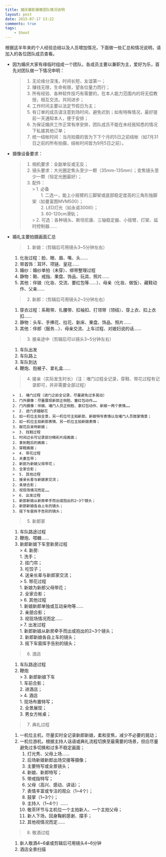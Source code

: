 ```yaml
--- 
title: 婚庆摄影摄像团队情况说明
layout: post
date: 2015-07-17 13:22
comments: true
tags: 
    - Shoot
---
```

根据这半年来的个人经验总结以及人员增加情况，下面做一些汇总和情况说明，请加入的各位团队成员查看。

- 因为婚庆大家有缘临时组成一个团队，各成员主要以兼职为主，爱好为乐，首先对团队做一下情况申明：

	 > 1. 无论缘分深浅，时间长短，友谊第一；
	 > 2. 赚钱无限，生命有限，望各位量力而行；
	 > 3. 所有经验、各种软件技巧有需要的，在本人能力范围内的将无偿教授，相互交流，共同进步；
	 > 4. 工作时间主要以法定节假日为主；
	 > 5. 有订单的成员请注意到场时间，避免迟到；如有特殊情况，最好提前一天通知本人，便于安排；
	 > 6. 为保证婚庆工作正常有序安排，团队成员不能在未经我知悉的情况下私接其他订单；
	 > 7. 统一结帐时间：当月拍摄的皆为下下个月的5日之前结帐（如7月31日之前的所有拍摄，结帐时间皆为9月5日之前）。


- 摄像设备要求：

	>  1. 相机要求：全副单反或无反；
	>  2. 镜头要求：大光圈定焦头至少一颗（35mm-135mm）；变焦镜头至少一颗（恒定光圈最好）；
	>  3. 配件：  
	   > 1. 必备  
　　1. 二选一，能上小摇臂的三脚架或底部稳定度高的三角形独脚架（如曼富图MVM500）；  
　　2. LED灯光（如永诺300III）；  
　　3. 60-120cm滑轨；  
       > 2. 可选：各种镜头、斯坦尼康、三轴稳定器、小摇臂、灯架、延时控制器……


- 婚礼主要拍摄画面汇总

	> 1. 新娘：（剪辑后可用镜头3~5分钟左右）  
   1. 化妆过程：脸、眼、眉、嘴、头……  
   2. 带首饰：耳环、项链、皇冠……  
   3. 婚纱：婚纱单拍（未穿）、绑带整理过程  
   4. 静物：鞋、戒指、果盘、饰品、玩具、照片……  
   5. 其他：伴娘（化妆、交流、要红包等……）、母亲（化妆、做饭）、藏鞋动作、父亲……

	> 2. 新郎：（剪辑后可用镜头2~3分钟左右）
  1. 穿衣过程：系鞋带、扎腰带、扣袖扣、打领带（领结）、穿上衣、扣上衣扣……  
  2. 静物：头车、手捧花、拉花、新床、果盘、饰品、照片……  
  3. 其他：伴郎（服务…）、母亲交流、上车过程、对媳妇说的话……  

    > 3. 接亲途中（剪辑后可以镜头3~5分钟左右）
	1. 车队出发  
	2. 车队路上  
	3. 车队到达  
	4. 鞭炮、抱被子、拿礼盒……  

	> 4. 接亲（实际发生时长）（注：堵门过程全记录，穿鞋、带花过程有记录即可，并非需要全部过程）  
	
	  >  1. 堵门过程（进门之前全记录，尽量避免过多晃动）  
      1. 门外摄像：尽量展现新郎正侧脸、塞红包动作……  
      2. 门内摄像：伴娘、堵门人员正侧脸、拿红包动作、新娘一两个表情……  
      >  2. 进门求婚献花  
      1. 如一机位主拍全景，另一机位可主拍新郎、新娘特写表情以及堵门人员鼓掌情景；  
      2. 如一机位主拍新郎表情、另一机位主拍新娘表情；  
      3. 献花后亲吻新娘；  
      >  3. 找鞋过程  
      1. 时间过长可记录部分精彩片段画面；  
      2. 拿到鞋后的画面；  
      3. 穿鞋画面；  
      >  4. 带花过程  
      1. 夫妻互带；  
      2. 新郎为新娘父母带花；  
      3. 全家合影；  
      >  5. 其他过程  
      1. 接亲长辈与新娘家交流；  
      2. 亲朋合影；  
      3. 视现场情况而定……  
      >  6. 出发过程  
      1. 新郎新娘从新房牵手而出或抱出的2~3个镜头；   
      2. 新郎新娘各自上车的镜头；  
      3. 摇下车窗挥手告别的镜头；   

    > 5. 新郎家  
    1. 车队路途过程  
    2. 鞭炮、喂糖……  
    3. 新郎新娘下车至新房过程  
      >  4. 新房:  
      1. 洗手；  
      2. 挂门帘；  
      3. 吃饺子；  
      4. 送亲长辈与新郎家交流；    
      >  5. 带花过程  
      1. 新娘为新郎父母带花；  
      2. 全家合影；  
      >  6. 其他过程  
      1. 新娘新郎单独或互动亲吻等……    
      2. 亲朋合影；  
      3. 视现场情况而定……  
      >  7. 出发过程  
      1. 新郎新娘从新房牵手而出或抱出的2~3个镜头；  
      2. 新郎新娘各自上车的镜头；   
      3. 摇下车窗挥手告别的镜头；  

    > 6. 酒店
    1. 车队路途过程  
    2. 鞭炮  
      >  3. 新郎新娘下车  
      1. 车前合影；   
      2. 进酒店；  
      >  4. 酒店  
      1. 现场布置特写；  
      2. 全景展现；  
      3. 男女方帐桌；  

    > 7. 典礼过程
	1. 一机位主机，尽量实时全记录新郎新娘，柔和变焦，减少不必要的晃动；  
	2. 一机位游机，根据主持人话语或典礼流程切换至最需要的场景，但应尽量避免过多切换和过多不稳定画面；  
		1. 灯光秀、父母上场……  
		2. 后场新娘新郎出场交接等摄像；  
		3. 主要特写或全景镜头；  
         1. 新娘、新郎特写；  
		 2. 带戒指特写；  
		 3. 父母（高兴、感动、讲话）；  
		 4. 表情丰富或专注的观众（1~4个）；  
		 5. 鼓掌（1~3个）；  
		 6. 主持人（1~4个）……  
		 7. 敬茶环节与主机位一个主拍新人、一个主拍父母；  
		 8. 新人下场，回身鞠躬感谢、摆手；  
    	4. 其他视情况而定……  

    >  8. 敬酒过程
    1. 新人敬酒4~6桌或剪辑后可用镜头4~6分钟  
    2. 酒店全景扫描  

